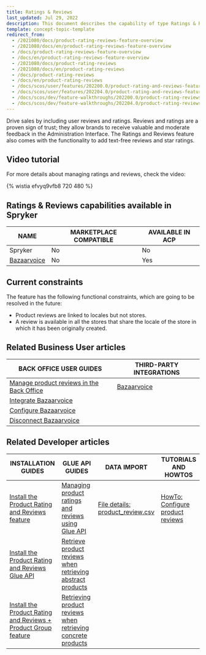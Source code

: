 ```yaml
---
title: Ratings & Reviews
last_updated: Jul 29, 2022
description: This document describes the capability of type Ratings & Reviews
template: concept-topic-template
redirect_from:
  - /2021080/docs/product-rating-reviews-feature-overview
  - /2021080/docs/en/product-rating-reviews-feature-overview
  - /docs/product-rating-reviews-feature-overview
  - /docs/en/product-rating-reviews-feature-overview
  - /2021080/docs/product-rating-reviews
  - /2021080/docs/en/product-rating-reviews
  - /docs/product-rating-reviews
  - /docs/en/product-rating-reviews
  - /docs/scos/user/features/202200.0/product-rating-and-reviews-feature-overview.html
  - /docs/scos/user/features/202204.0/product-rating-and-reviews-feature-overview.html
  - /docs/scos/dev/feature-walkthroughs/202200.0/product-rating-reviews-feature-walkthrough.html
  - /docs/scos/dev/feature-walkthroughs/202204.0/product-rating-reviews-feature-walkthrough.html
---
```


Drive sales by including user reviews and ratings. Reviews and ratings are a proven sign of trust; they allow brands to receive valuable and moderate feedback in the Administration Interface. The Ratings and Reviews feature also comes with the functionality to add text-free reviews and star ratings.

## Video tutorial

For more details about managing ratings and reviews, check the video:

{% wistia efvyq9vfb8 720 480 %}

## Ratings & Reviews capabilities available in Spryker

| NAME | MARKETPLACE COMPATIBLE | AVAILABLE IN ACP |
| --- | --- | --- |
| Spryker | No | No |
| [Bazaarvoice](/docs/pbc/all/ratings-reviews/third-party-integrations/bazaarvoice.html) | No | Yes |

## Current constraints

The feature has the following functional constraints, which are going to be resolved in the future:
* Product reviews are linked to locales but not stores.
* A review is available in all the stores that share the locale of the store in which it has been originally created.


## Related Business User articles

| BACK OFFICE USER GUIDES | THIRD-PARTY INTEGRATIONS |
| - | - |
| [Manage product reviews in the Back Office](/docs/pbc/all/ratings-reviews/manage-in-the-back-office/manage-product-reviews-in-the-back-office.html) | [Bazaarvoice](/docs/pbc/all/ratings-reviews/third-party-integrations/bazaarvoice.html) | |
| [Integrate Bazaarvoice](/docs/pbc/all/ratings-reviews/third-party-integrations/integrate-bazaarvoice.html) | |
| [Configure Bazaarvoice](/docs/pbc/all/ratings-reviews/third-party-integrations/configure-bazaarvoice.html) | |
| [Disconnect Bazaarvoice](/docs/pbc/all/ratings-reviews/third-party-integrations/disconnect-bazaarvoice.html) | |


## Related Developer articles

| INSTALLATION GUIDES | GLUE API GUIDES  | DATA IMPORT | TUTORIALS AND HOWTOS |
|---------|---------|---------| - |
| [Install the Product Rating and Reviews feature](/docs/pbc/all/ratings-reviews/install-and-upgrade/install-the-product-rating-and-reviews-feature.html) | [Managing product ratings and reviews using Glue API](/docs/pbc/all/ratings-reviews/manage-using-glue-api/manage-product-reviews-using-glue-api.html)  | [File details: product_review.csv](/docs/pbc/all/ratings-reviews/import-and-export-data/file-details-product-review.csv.html)  | [HowTo: Configure product reviews](/docs/pbc/all/ratings-reviews/tutorials-and-howtos/howto-configure-product-reviews.html) |
| [Install the Product Rating and Reviews Glue API](/docs/pbc/all/ratings-reviews/install-and-upgrade/install-the-product-rating-and-reviews-glue-api.html)   | [Retrieve product reviews when retrieving abstract products](/docs/pbc/all/ratings-reviews/manage-using-glue-api/retrieve-product-reviews-when-retrieving-abstract-products.html)  |  | |
| [Install the Product Rating and Reviews + Product Group feature](/docs/pbc/all/ratings-reviews/install-and-upgrade/install-the-product-rating-and-reviews-product-group-feature.html) | [Retrieving product reviews when retrieving concrete products](/docs/pbc/all/ratings-reviews/manage-using-glue-api/retrieve-product-reviews-when-retrieving-concrete-products.html) | | |
